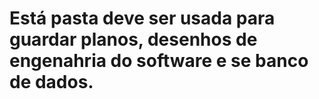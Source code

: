 # Está pasta deve ser usada para guardar planos, desenhos de engenahria do software e se banco de dados.
